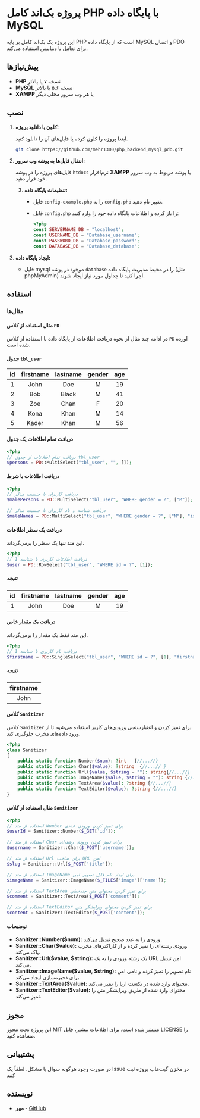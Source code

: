 # پروژه بک‌اند کامل PHP با پایگاه داده MySQL

این پروژه یک بک‌اند کامل بر پایه PHP است که از پایگاه داده MySQL و اتصال PDO برای تعامل با دیتابیس استفاده می‌کند.

## پیش‌نیازها

- **PHP** نسخه ۷ یا بالاتر
- **MySQL** نسخه ۵.۶ یا بالاتر
- **XAMPP** یا هر وب سرور محلی دیگر

## نصب

1. **کلون یا دانلود پروژه:**

   ابتدا پروژه را کلون کرده یا فایل‌های آن را دانلود کنید.

   ```bash
   git clone https://github.com/mehr1300/php_backend_mysql_pdo.git
   ```

2. **انتقال فایل‌ها به پوشه وب سرور:**

   فایل‌های پروژه را در پوشه `htdocs` نرم‌افزار **XAMPP** یا پوشه مربوط به وب سرور خود قرار دهید.

   3. **تنظیمات پایگاه داده:**

      - فایل `config-example.php` را به `config.php` تغییر نام دهید.
      - فایل `config.php` را باز کرده و اطلاعات پایگاه داده خود را وارد کنید:

        ```php
        <?php
        const SERVERNAME_DB = "localhost";
        const USERNAME_DB = "Database_username";
        const PASSWORD_DB = "Database_password";
        const DATABASE_DB = "Database_database";
        ```
4. **ایجاد پایگاه داده:**

    - فایل mysql موجود در پوشه `database` را در محیط مدیریت پایگاه داده (مثل phpMyAdmin) اجرا کنید تا جداول مورد نیاز ایجاد شوند.

## استفاده

### مثال‌ها

#### مثال استفاده از کلاس `PD`

در ادامه چند مثال از نحوه دریافت اطلاعات از پایگاه داده با استفاده از کلاس `PD` آورده شده است.

#### جدول `tbl_user`

| id | firstname | lastname | gender | age |
|:---:|:-------------:|:--------:|:------:|:---:|
| 1   | John          |   Doe    |   M    | 19  |
| 2   | Bob           |  Black   |   M    | 41  |
| 3   | Zoe           |   Chan   |   F    | 20  |
| 4   | Kona          |   Khan   |   M    | 14  |
| 5   | Kader         |   Khan   |   M    | 56  |

#### دریافت تمام اطلاعات یک جدول

```php
<?php
// دریافت تمام اطلاعات از جدول tbl_user
$persons = PD::MultiSelect("tbl_user", "", []);
```

#### دریافت اطلاعات با شرط

```php
<?php
// دریافت کاربران با جنسیت مذکر
$malePersons = PD::MultiSelect("tbl_user", "WHERE gender = ?", ["M"]);

// دریافت شناسه و نام کاربران با جنسیت مذکر
$maleNames = PD::MultiSelect("tbl_user", "WHERE gender = ?", ["M"], "id, firstname");
```

#### دریافت یک سطر اطلاعات

این متد تنها یک سطر را برمی‌گرداند.

```php
<?php
// دریافت اطلاعات کاربری با شناسه 1
$user = PD::RowSelect("tbl_user", "WHERE id = ?", [1]);
```

##### نتیجه

|  id | firstname | lastname | gender | age |
|:---:|:----:|:-------------:|:-----:|:---:|
| 1   | John | Doe           | M     | 19  |

#### دریافت یک مقدار خاص

این متد فقط یک مقدار را برمی‌گرداند.

```php
<?php
// دریافت نام کاربری با شناسه 1
$firstname = PD::SingleSelect("tbl_user", "WHERE id = ?", [1], "firstname");
```

##### نتیجه

| firstname  |
|:----:|
| John |


#### کلاس `Sanitizer`

کلاس `Sanitizer` برای تمیز کردن و اعتبارسنجی ورودی‌های کاربر استفاده می‌شود تا از ورود داده‌های مخرب جلوگیری کند.

```php
<?php
class Sanitizer
{
    public static function Number($num): ?int   {//...//}
    public static function Char($value): ?string  {//...// }
    public static function Url($value, $string = ""): string{//...//}
    public static function ImageName($value, $string = ""): string {//...//}
    public static function TextArea($value): ?string {//...//}
    public static function TextEditor($value): ?string {//...//}
}
```

#### مثال استفاده از کلاس `Sanitizer`

```php
<?php
// استفاده از متد Number برای تمیز کردن ورودی عددی
$userId = Sanitizer::Number($_GET['id']);

// استفاده از متد Char برای تمیز کردن ورودی رشته‌ای
$username = Sanitizer::Char($_POST['username']);

// استفاده از متد Url برای ساخت URL امن
$slug = Sanitizer::Url($_POST['title']);

// استفاده از متد ImageName برای ایجاد نام فایل تصویر امن
$imageName = Sanitizer::ImageName($_FILES['image']['name']);

// استفاده از متد TextArea برای تمیز کردن محتوای متن چندخطی
$comment = Sanitizer::TextArea($_POST['comment']);

// استفاده از متد TextEditor برای تمیز کردن محتوای ویرایشگر متن
$content = Sanitizer::TextEditor($_POST['content']);
```

#### توضیحات

- **Sanitizer::Number($num):** ورودی را به عدد صحیح تبدیل می‌کند.
- **Sanitizer::Char($value):** ورودی رشته‌ای را تمیز کرده و از کاراکترهای مخرب پاک می‌کند.
- **Sanitizer::Url($value, $string):** یک رشته ورودی را به یک URL امن تبدیل می‌کند.
- **Sanitizer::ImageName($value, $string):** نام تصویر را تمیز کرده و نامی امن برای ذخیره‌سازی ایجاد می‌کند.
- **Sanitizer::TextArea($value):** محتوای وارد شده در تکست اریا را تمیز می‌کند.
- **Sanitizer::TextEditor($value):** محتوای وارد شده از طریق ویرایشگر متن را تمیز می‌کند.

 
## مجوز

این پروژه تحت مجوز MIT منتشر شده است. برای اطلاعات بیشتر، فایل [LICENSE](LICENSE) را مشاهده کنید.

## پشتیبانی

در صورت وجود هرگونه سوال یا مشکل، لطفاً یک Issue در مخزن گیت‌هاب پروژه ثبت کنید

 

## نویسنده

- **مهر** - [GitHub](https://github.com/mehr1300)
